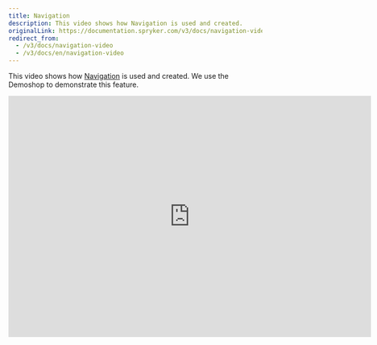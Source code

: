 ```yaml
---
title: Navigation
description: This video shows how Navigation is used and created.
originalLink: https://documentation.spryker.com/v3/docs/navigation-video
redirect_from:
  - /v3/docs/navigation-video
  - /v3/docs/en/navigation-video
---
```


This video shows how [Navigation](/docs/scos/dev/features/202001.0/navigation/navigation.html) is used and created. We use the Demoshop to demonstrate this feature.

<iframe src="https://fast.wistia.net/embed/iframe/anlwttuexm" title="Navigation" allowtransparency="true" frameborder="0" scrolling="no" class="wistia_embed" name="wistia_embed" allowfullscreen="0" mozallowfullscreen="0" webkitallowfullscreen="0" oallowfullscreen="0" msallowfullscreen="0" width="720" height="480"></iframe>
